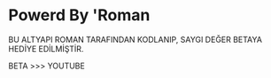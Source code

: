 # Powerd By 'Roman

BU ALTYAPI ROMAN TARAFINDAN KODLANIP, SAYGI DEĞER BETAYA HEDİYE EDİLMİŞTİR.

BETA >>> YOUTUBE